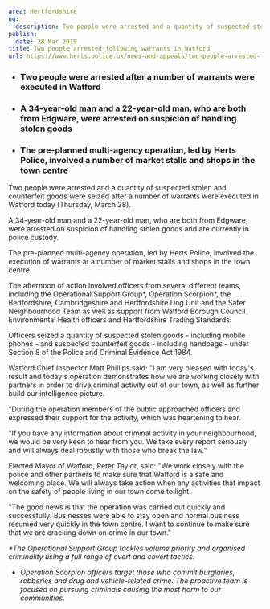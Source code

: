 ```yaml
area: Hertfordshire
og:
  description: Two people were arrested and a quantity of suspected stolen and counterfeit goods were seized after a number of warrants were executed in Watford today (Thursday, March 28).
publish:
  date: 28 Mar 2019
title: Two people arrested following warrants in Watford
url: https://www.herts.police.uk/news-and-appeals/two-people-arrested-following-warrants-in-watford-2821
```

* ### Two people were arrested after a number of warrants were executed in Watford

 * ### A 34-year-old man and a 22-year-old man, who are both from Edgware, were arrested on suspicion of handling stolen goods

 * ### The pre-planned multi-agency operation, led by Herts Police, involved a number of market stalls and shops in the town centre

Two people were arrested and a quantity of suspected stolen and counterfeit goods were seized after a number of warrants were executed in Watford today (Thursday, March 28).

A 34-year-old man and a 22-year-old man, who are both from Edgware, were arrested on suspicion of handling stolen goods and are currently in police custody.

The pre-planned multi-agency operation, led by Herts Police, involved the execution of warrants at a number of market stalls and shops in the town centre.

The afternoon of action involved officers from several different teams, including the Operational Support Group*, Operation Scorpion*, the Bedfordshire, Cambridgeshire and Hertfordshire Dog Unit and the Safer Neighbourhood Team as well as support from Watford Borough Council Environmental Health officers and Hertfordshire Trading Standards.

Officers seized a quantity of suspected stolen goods - including mobile phones - and suspected counterfeit goods - including handbags - under Section 8 of the Police and Criminal Evidence Act 1984.

Watford Chief Inspector Matt Phillips said: "I am very pleased with today's result and today's operation demonstrates how we are working closely with partners in order to drive criminal activity out of our town, as well as further build our intelligence picture.

"During the operation members of the public approached officers and expressed their support for the activity, which was heartening to hear.

"If you have any information about criminal activity in your neighbourhood, we would be very keen to hear from you. We take every report seriously and will always deal robustly with those who break the law."

Elected Mayor of Watford, Peter Taylor, said: "We work closely with the police and other partners to make sure that Watford is a safe and welcoming place. We will always take action when any activities that impact on the safety of people living in our town come to light.

"The good news is that the operation was carried out quickly and successfully. Businesses were able to stay open and normal business resumed very quickly in the town centre. I want to continue to make sure that we are cracking down on crime in our town."

_*The Operational Support Group_ _tackles volume priority and organised criminality using a full range of overt and covert tactics._

* _Operation Scorpion officers_ _target those who commit burglaries, robberies and drug and vehicle-related crime. The proactive team is focused on pursuing criminals causing the most harm to our communities._
